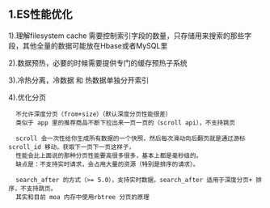## 1.ES性能优化

1).理解filesystem cache
需要控制索引字段的数量，只存储用来搜索的那些字段，其他全量的数据可能放在Hbase或者MySQL里

2).数据预热，必要的时候需要提供专门的缓存预热子系统

3).冷热分离，冷数据 和 热数据单独分开索引

4).优化分页
```
  不允许深度分页（from+size）（默认深度分页性能很差）
  类似于 app 里的推荐商品不断下拉出来一页一页的（scroll api），不支持跳页
  
  scroll 会一次性给你生成所有数据的一个快照，然后每次滑动向后翻页就是通过游标 scroll_id 移动，获取下一页下一页这样子，
  性能会比上面说的那种分页性能要高很多很多，基本上都是毫秒级的。
  缺点是：不支持实时请求，会占用大量的资源（特别是排序的请求）。
  
  search_after 的方式（>= 5.0），支持实时数据，search_after 适用于深度分页+ 排序，不支持跳页。
  其实和目前 moa 内存中使用rbtree 分页的原理
```
